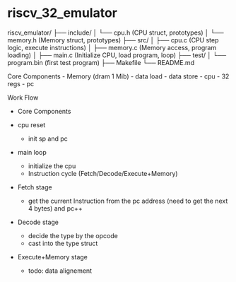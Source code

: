 # riscv_32_emulator
riscv_emulator/
├── include/
│   └── cpu.h           (CPU struct, prototypes)
│   └── memory.h        (Memory struct, prototypes)
├── src/
│   ├── cpu.c           (CPU step logic, execute instructions)
│   ├── memory.c        (Memory access, program loading)
│   ├── main.c          (Initialize CPU, load program, loop)
├── test/
│   └── program.bin     (first test program)
├── Makefile
└── README.md

Core Components
    - Memory (dram 1 Mib)
        - data load
        - data store
    - cpu 
        - 32 regs
        - pc
    
Work Flow
- Core Components
- cpu reset
    - init sp and pc
- main loop
    - initialize  the cpu
    - Instruction cycle (Fetch/Decode/Execute+Memory)
            
- Fetch stage
    - get the current Instruction from the  pc address (need to get the next 4 bytes) and pc++ 
    
- Decode stage
    - decide the type by the opcode
    - cast into the type struct
    
- Execute+Memory stage
    - todo: data alignement

